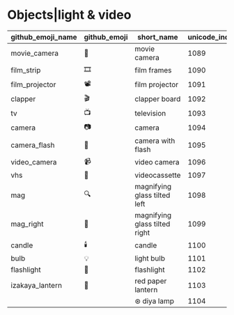 # Objects|light & video

|github_emoji_name|github_emoji|short_name|unicode_index|
|---|---|---|---|
|movie_camera|:movie_camera:|movie camera|1089|
|film_strip|:film_strip:|film frames|1090|
|film_projector|:film_projector:|film projector|1091|
|clapper|:clapper:|clapper board|1092|
|tv|:tv:|television|1093|
|camera|:camera:|camera|1094|
|camera_flash|:camera_flash:|camera with flash|1095|
|video_camera|:video_camera:|video camera|1096|
|vhs|:vhs:|videocassette|1097|
|mag|:mag:|magnifying glass tilted left|1098|
|mag_right|:mag_right:|magnifying glass tilted right|1099|
|candle|:candle:|candle|1100|
|bulb|:bulb:|light bulb|1101|
|flashlight|:flashlight:|flashlight|1102|
|izakaya_lantern|:izakaya_lantern:|red paper lantern|1103|
|||⊛ diya lamp|1104|
